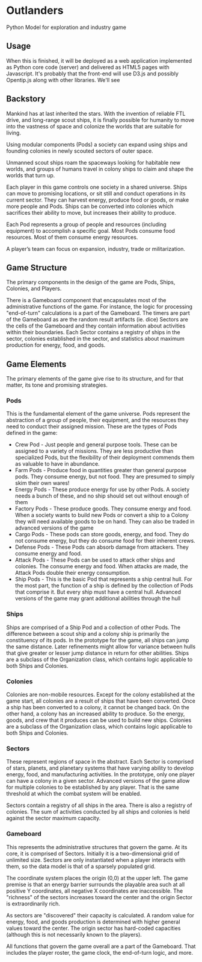 # Outlanders
Python Model for exploration and industry game

## Usage
When this is finished, it will be deployed as a web application implemented as Python core code (server) and
delivered as HTML5 pages with Javascript. It's probably that the front-end will use D3.js and possibly
Opentip.js along with other libraries. We'll see

## Backstory
Mankind has at last inherited the stars. With the invention of reliable FTL drive, and long-range scout ships, it is 
finally possible for humanity to move into the vastness of space and colonize the worlds that are suitable for living.

Using modular components (Pods) a society can expand using ships and founding colonies in newly scouted sectors of
outer space.

Unmanned scout ships roam the spaceways looking for habitable new worlds, and groups of humans travel in colony 
ships to claim and shape the worlds that turn up.

Each player in this game controls one society in a shared universe. Ships can move to promising locations, or sit
still and conduct operations in its current sector. They can harvest energy, produce food or goods, or make more
people and Pods. Ships can be converted into colonies which sacrifices their ability to move, but increases their
ability to produce.

Each Pod represents a group of people and resources (including equipment) to accomplish a specific goal. Most Pods
consume food resources. Most of them consume energy resources.

A player’s team can focus on expansion, industry, trade or militarization.

## Game Structure

The primary components in the design of the game are Pods, Ships, Colonies, and Players.

There is a Gameboard component that encapsulates most of the administrative functions of the game. 
For instance, the logic for processing "end-of-turn" calculations is a part of the Gameboard.
The timers are part of the Gameboard as are the random result artifacts (ie. dice)
Sectors are the cells of the Gameboard and they contain information about activities within their
boundaries. Each Sector contains a registry of ships in the sector, colonies established in the
sector, and statistics about maximum production for energy, food, and goods.

## Game Elements

The primary elements of the game give rise to its structure, and for that matter, its tone and
promising strategies.

### Pods

This is the fundamental element of the game universe. Pods represent the abstraction of a group of
people, their equipment, and the resources they need to conduct their assigned mission. These are the
types of Pods defined in the game:

* Crew Pod - Just people and general purpose tools. These can be assigned to a variety of missions. They are
less productive than specialized Pods, but the flexibility of their deployment commends them as valuable to
have in abundance.
* Farm Pods - Produce food in quantities greater than general purpose pods. They consume energy, but not food.
They are presumed to simply skim their own wares!
* Energy Pods - These produce energy for use by other Pods. A society needs a bunch of these, and no ship
should set out without enough of them
* Factory Pods - These produce goods. They consume energy and food. When a society wants to build new Pods or
convert a ship to a Colony they will need available goods to be on hand. They can also be traded in advanced
versions of the game
* Cargo Pods - These pods can store goods, energy, and food. They do not consume energy, but they do consume
food for their inherent crews.
* Defense Pods - These Pods can absorb damage from attackers. They consume energy and food.
* Attack Pods - These Pods can be used to attack other ships and colonies. The consume energy and food.
When attacks are made, the Attack Pods double their energy consumption.
* Ship Pods - This is the basic Pod that represents a ship central hull. For the most part, the function of
a ship is defined by the collection of Pods that comprise it. But every ship must have a central hull. Advanced
versions of the game may grant additional abilities through the hull

### Ships
Ships are comprised of a Ship Pod and a collection of other Pods. The difference between a scout ship and
a colony ship is primarily the constituency of its pods. In the prototype for the game, all ships can jump
the same distance. Later refinements might allow for variance between hulls that give greater or lesser
jump distance in return for other abilities. Ships are a subclass of the Organization class, which contains
logic applicable to both Ships and Colonies.

### Colonies
Colonies are non-mobile resources. Except for the colony established at the game start, all colonies are
a result of ships that have been converted. Once a ship has been converted to a colony, it cannot be changed
back. On the other hand, a colony has an increased ability to produce. So the energy, goods, and crew that it
produces can be used to build new ships. Colonies are a subclass of the Organization class, which contains
logic applicable to both Ships and Colonies.

### Sectors
These represent regions of space in the abstract. Each Sector is comprised of stars, planets, and planetary
systems that have varying ability to develop energy, food, and manufacturing activities. In the prototype,
only one player can have a colony in a given sector. Advanced versions of the game allow for multiple
colonies to be established by any player. That is the same threshold at which the combat system will be
enabled.

Sectors contain a registry of all ships in the area. There is also a registry of colonies. The sum of activities
conducted by all ships and colonies is held against the sector maximum capacity.

### Gameboard
This represents the administrative structures that govern the game. At its core, it is comprised of Sectors.
Initially it is a two-dimensional grid of unlimited size. Sectors are only instantiated when a player interacts
with them, so the data model is that of a sparsely populated grid.

The coordinate system places the origin (0,0) at the upper left. The game premise is that an energy barrier
surrounds the playable area such at all positive Y coordinates, all negative X coordinates are inaccessible.
The "richness" of the sectors increases toward the center and the origin Sector is extraordinarily rich.

As sectors are "discovered" their capacity is calculated. A random value for energy, food, and goods production
is determined with higher general values toward the center. The origin sector has hard-coded capacities (although
this is not necessarily known to the players).

All functions that govern the game overall are a part of the Gameboard. That includes the player roster,
the game clock, the end-of-turn logic, and more.

